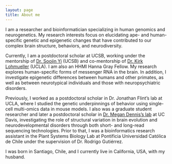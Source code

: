 ```yaml
---
layout: page
title: About me
---
```


I am a researcher and bioinformatician specializing in human genomics and neurogenetics. My research interests focus on elucidating ape- and human-specific genetic and epigenetic changes that have contributed to our complex brain structure, behaviors, and neurodiversity.

Currently, I am a postdoctoral scholar at UCSB, working under the mentorship of [Dr. Soojin Yi](https://yilab.eemb.ucsb.edu/) (UCSB) and co-mentorship of [Dr. Kirk Lohmueller](https://lohmueller.eeb.ucla.edu/) (UCLA). I am also an HHMI Hanna Gray Fellow. My research explores human-specific forms of messenger RNA in the brain. In addition, I investigate epigenetic differences between humans and other primates, as well as between neurotypical individuals and those with neuropsychiatric disorders.

Previously, I worked as a postdoctoral scholar in Dr. Jonathan Flint’s lab at UCLA, where I studied the genetic underpinnings of behavior using single-cell multi-omics data in mouse models. I also was a graduate student researcher and later a postdoctoral scholar in [Dr. Megan Dennis’s lab](https://www.dennislab.org/) at UC Davis, investigating the role of structural variation in brain evolution and neurodevelopmental disorders through both short- and long-read sequencing technologies. Prior to that, I was a bioinformatics research assistant in the Plant Systems Biology Lab at Pontificia Universidad Católica de Chile under the supervision of Dr. Rodrigo Gutiérrez.

I was born in Santiago, Chile, and I currently live in California, USA, with my husband.
